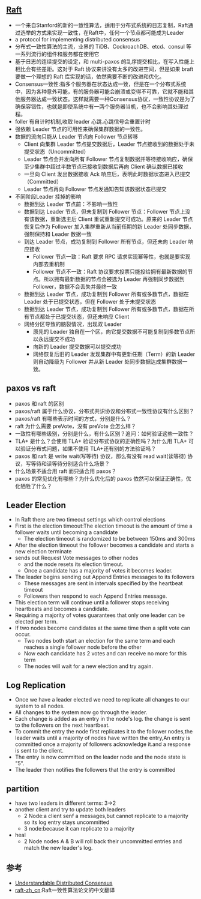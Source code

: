 ## [Raft](https://raft.github.io/raft.pdf)

* 一个来自Stanford的新的一致性算法，适用于分布式系统的日志复制，Raft通过选举的方式来实现一致性，在Raft中，任何一个节点都可能成为Leader
* a protocol for implementing distributed consensus
* 分布式一致性算法的主流，业界的 TiDB、CockroachDB、etcd、consul 等一系列流行的组件和服务都在使用它
* 基于日志的连续提交的设定，和 multi-paxos 的乱序提交相比，在写入性能上相比会有些差距。这对于 Raft 协议来讲没有太多的改进空间，但是如果 braft 要做一个理想的 Raft 库实现的话，依然需要不断的改进和优化。
* Consensus一致性:指多个服务器在状态达成一致，但是在一个分布式系统中，因为各种意外可能，有的服务器可能会崩溃或变得不可靠，它就不能和其他服务器达成一致状态。这样就需要一种Consensus协议，一致性协议是为了确保容错性，也就是即使系统中有一两个服务器当机，也不会影响其处理过程。
* foller 有自计时机制,收取 leader 心跳.心跳信号会重置计时
* 强依赖 Leader 节点的可用性来确保集群数据的一致性。
* 数据的流向只能从 Leader 节点向 Follower 节点转移
  - Client 向集群 Leader 节点提交数据后，Leader 节点接收到的数据处于未提交状态（Uncommitted）
  - Leader 节点会并发向所有 Follower 节点复制数据并等待接收响应，确保至少集群中超过半数节点已接收到数据后再向 Client 确认数据已接收
  - 一旦向 Client 发出数据接收 Ack 响应后，表明此时数据状态进入已提交（Committed）
  - Leader 节点再向 Follower 节点发通知告知该数据状态已提交
* 不同阶段Leader 挂掉的影响
  - 数据到达 Leader 节点前：不影响一致性
  - 数据到达 Leader 节点，但未复制到 Follower 节点：Follower 节点上没有该数据，重新选主后 Client 重试重新提交可成功。原来的 Leader 节点恢复后作为 Follower 加入集群重新从当前任期的新 Leader 处同步数据，强制保持和 Leader 数据一致
  - 到达 Leader 节点，成功复制到 Follower 所有节点，但还未向 Leader 响应接收
    + Follower 节点一致：Raft 要求 RPC 请求实现幂等性，也就是要实现内部去重机制
    + Follower 节点不一致：Raft 协议要求投票只能投给拥有最新数据的节点。所以拥有最新数据的节点会被选为 Leader 再强制同步数据到 Follower，数据不会丢失并最终一致
  - 数据到达 Leader 节点，成功复制到 Follower 所有或多数节点，数据在 Leader 处于已提交状态，但在 Follower 处于未提交状态
  - 数据到达 Leader 节点，成功复制到 Follower 所有或多数节点，数据在所有节点都处于已提交状态，但还未响应 Client
  - 网络分区导致的脑裂情况，出现双 Leader
    + 原先的 Leader 独自在一个区，向它提交数据不可能复制到多数节点所以永远提交不成功
    + 向新的 Leader 提交数据可以提交成功
    + 网络恢复后旧的 Leader 发现集群中有更新任期（Term）的新 Leader 则自动降级为 Follower 并从新 Leader 处同步数据达成集群数据一致。

## paxos vs raft

* paxos 和 raft 的区别
* paxos/raft 属于什么协议，分布式共识协议和分布式一致性协议有什么区别？
* paxos/raft 有哪些表示时间的方式，分别是什么？
* raft 为什么需要 preVote，没有 preVote 会怎么样？
* 一致性有哪些级别，分别是什么，有什么区别？追问：如何验证这些一致性？
* TLA+ 是什么？会使用 TLA+ 验证分布式协议的正确性吗？为什么用 TLA+ 可以验证分布式问题，如果不使用 TLA+还有别的方法验证吗？
* paxos 和 raft 是 write wait(写等待) 协议，那么有没有 read wait(读等待) 协议，写等待和读等待分别适合什么场景？
* 什么场景不适合用 raft 而只适合用 paxos？
* paxos 的常见优化有哪些？为什么优化后的 paxos 依然可以保证正确性，优化牺牲了什么？

## Leader Election

* In Raft there are two timeout settings which control elections
* First is the election timeout:The election timeout is the amount of time a follower waits until becoming a candidate
  - The election timeout is randomized to be between 150ms and 300ms
* After the election timeout the follower becomes a candidate and starts a new election terminate
* sends out Request Vote messages to other nodes
  - and the node resets its election timeout.
  - Once a candidate has a majority of votes it becomes leader.
* The leader begins sending out Append Entries messages to its followers
  - These messages are sent in intervals specified by the heartbeat timeout
  - Followers then respond to each Append Entries message.
* This election term will continue until a follower stops receiving heartbeats and becomes a candidate.
* Requiring a majority of votes guarantees that only one leader can be elected per term.
* If two nodes become candidates at the same time then a split vote can occur.
  - Two nodes both start an election for the same term and each reaches a single follower node before the other
  - Now each candidate has 2 votes and can receive no more for this term
  - The nodes will wait for a new election and try again.

## Log Replication

* Once we have a leader elected we need to replicate all changes to our system to all nodes.
* All changes to the system now go through the leader.
* Each change is added as an entry in the node's log.  the change is sent to the followers on the next heartbeat.
* To commit the entry the node first replicates it to the follower nodes,the leader waits until a majority of nodes have written the entry,An entry is committed once a majority of followers acknowledge it.and a response is sent to the client.
* The entry is now committed on the leader node and the node state is "5".
* The leader then notifies the followers that the entry is committed

## partition

* have two leaders in different terms: 3->2
* another client and try to update both leaders
  - 2 Node:a client senf a messages,but cannot replicate to a majority so its log entry stays uncommitted
  - 3 node:because it can replicate to a majority
* heal
  - 2 Node nodes A & B will roll back their uncommitted entries and match the new leader's log.

## 参考

* [Understandable Distributed Consensus](http://thesecretlivesofdata.com/raft/)
* [raft-zh_cn](https://github.com/maemual/raft-zh_cn):Raft一致性算法论文的中文翻译
